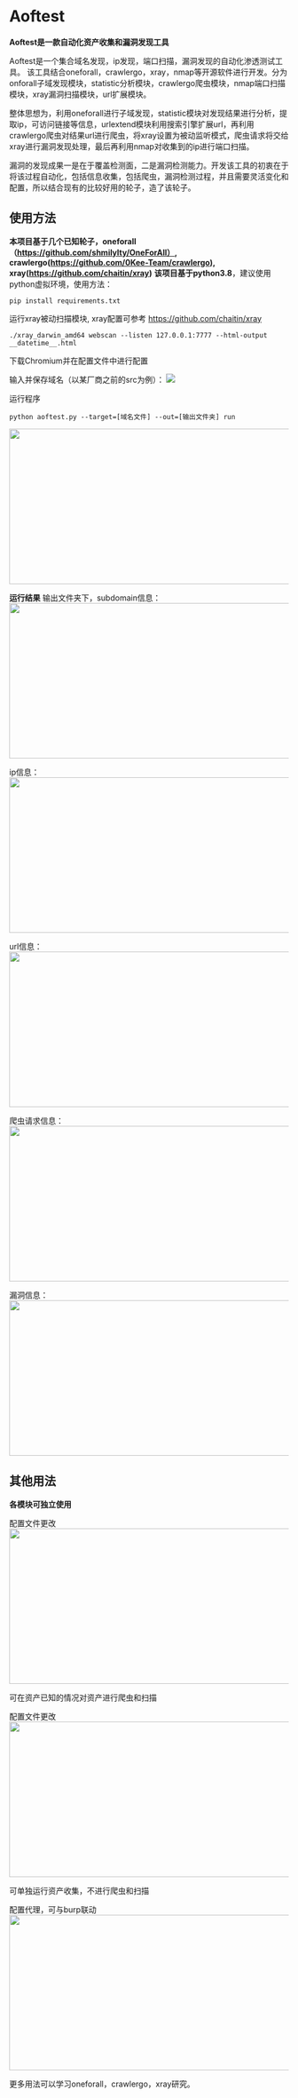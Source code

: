 # Aoftest

**Aoftest是一款自动化资产收集和漏洞发现工具**


Aoftest是一个集合域名发现，ip发现，端口扫描，漏洞发现的自动化渗透测试工具。
该工具结合oneforall，crawlergo，xray，nmap等开源软件进行开发。分为onforall子域发现模块，statistic分析模块，crawlergo爬虫模块，nmap端口扫描模块，xray漏洞扫描模块，url扩展模块。

整体思想为，利用oneforall进行子域发现，statistic模块对发现结果进行分析，提取ip，可访问链接等信息，urlextend模块利用搜索引擎扩展url，再利用crawlergo爬虫对结果url进行爬虫，将xray设置为被动监听模式，爬虫请求将交给xray进行漏洞发现处理，最后再利用nmap对收集到的ip进行端口扫描。

漏洞的发现成果一是在于覆盖检测面，二是漏洞检测能力。开发该工具的初衷在于将该过程自动化，包括信息收集，包括爬虫，漏洞检测过程，并且需要灵活变化和配置，所以结合现有的比较好用的轮子，造了该轮子。


## 使用方法

**本项目基于几个已知轮子，oneforall（https://github.com/shmilylty/OneForAll）, crawlergo(https://github.com/0Kee-Team/crawlergo), xray(https://github.com/chaitin/xray)**
**该项目基于python3.8**，建议使用python虚拟环境，使用方法：

```
pip install requirements.txt
```
运行xray被动扫描模块, xray配置可参考 https://github.com/chaitin/xray
```
./xray_darwin_amd64 webscan --listen 127.0.0.1:7777 --html-output __datetime__.html
```
下载Chromium并在配置文件中进行配置

输入并保存域名（以某厂商之前的src为例）：
![](https://github.com/0-error/picture/blob/master/domain.png)

运行程序
```
python aoftest.py --target=[域名文件] --out=[输出文件夹] run
```
<img src="https://github.com/0-error/picture/blob/master/yunxing.png" height="280" width="600">

**运行结果**
输出文件夹下，subdomain信息：
<img src="https://github.com/0-error/picture/blob/master/subdomain.png" height="280" width="600">

ip信息：
<img src="https://github.com/0-error/picture/blob/master/ip.png" height="280" width="600">

url信息：
<img src="https://github.com/0-error/picture/blob/master/url.png" height="280" width="600">

爬虫请求信息：
<img src="https://github.com/0-error/picture/blob/master/request.png" height="280" width="600">

漏洞信息：
<img src="https://github.com/0-error/picture/blob/master/vuln.png" height="280" width="600">



## 其他用法
**各模块可独立使用**

配置文件更改
<img src="https://github.com/0-error/picture/blob/master/peizhi1.png" height="280" width="600">

可在资产已知的情况对资产进行爬虫和扫描

配置文件更改
<img src="https://github.com/0-error/picture/blob/master/peizhi2.png" height="280" width="600">

可单独运行资产收集，不进行爬虫和扫描

配置代理，可与burp联动
<img src="https://github.com/0-error/picture/blob/master/peizhi3.png" height="280" width="600">

更多用法可以学习oneforall，crawlergo，xray研究。